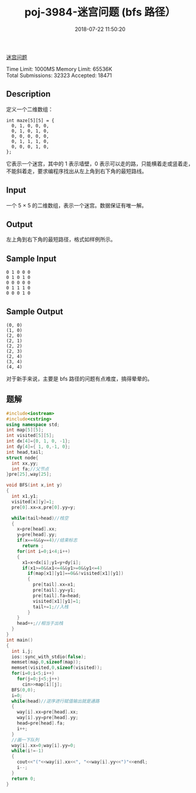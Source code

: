 ﻿---
title: poj-3984-迷宫问题 (bfs 路径）
date: 2018-07-22 11:50:20
lastmod: 2018-07-22 11:50:20
tags:
  - BFS
  - ACM
  - POJ
  - C++
  - C
categories:
  - ACM
---

[迷宫问题](http://poj.org/problem?id=3984)

Time Limit: 1000MS Memory Limit: 65536K  
Total Submissions: 32323 Accepted: 18471

## Description

定义一个二维数组：

    int maze[5][5] = {
      0, 1, 0, 0, 0,
      0, 1, 0, 1, 0,
      0, 0, 0, 0, 0,
      0, 1, 1, 1, 0,
      0, 0, 0, 1, 0,
    };

它表示一个迷宫，其中的 1 表示墙壁，0 表示可以走的路，只能横着走或竖着走，不能斜着走，要求编程序找出从左上角到右下角的最短路线。

## Input

一个 5 × 5 的二维数组，表示一个迷宫。数据保证有唯一解。

## Output

左上角到右下角的最短路径，格式如样例所示。

## Sample Input

    0 1 0 0 0
    0 1 0 1 0
    0 0 0 0 0
    0 1 1 1 0
    0 0 0 1 0

## Sample Output

    (0, 0)
    (1, 0)
    (2, 0)
    (2, 1)
    (2, 2)
    (2, 3)
    (2, 4)
    (3, 4)
    (4, 4)

对于新手来说，主要是 bfs 路径的问题有点难度，搞得晕晕的。

## 题解

<!-- markdownlint-disable code-block-style -->

```cpp
#include<iostream>
#include<cstring>
using namespace std;
int map[5][5];
int visited[5][5];
int dx[4]={0, 1, 0, -1};
int dy[4]={ 1, 0,-1, 0};
int head,tail;
struct node{
  int xx,yy;
  int fa;//父节点
}pre[25],way[25];

void BFS(int x,int y)
{
  int x1,y1;
  visited[x][y]=1;
  pre[0].xx=x,pre[0].yy=y;

  while(tail>head)//栈空
  {
    x=pre[head].xx;
    y=pre[head].yy;
    if(x==4&&y==4)//结束标志
      return ;
    for(int i=0;i<4;i++)
    {
      x1=x+dx[i];y1=y+dy[i];
      if(x1>=0&&x1<=4&&y1>=0&&y1<=4)
        if(map[x1][y1]==0&&!visited[x1][y1])
        {
          pre[tail].xx=x1;
          pre[tail].yy=y1;
          pre[tail].fa=head;
          visited[x1][y1]=1;
          tail+=1;//入栈
        }
    }
    head++;//相当于出栈
  }
}
int main()
{
  int i,j;
  ios::sync_with_stdio(false);
  memset(map,0,sizeof(map));
  memset(visited,0,sizeof(visited));
  for(i=0;i<5;i++)
    for(j=0;j<5;j++)
      cin>>map[i][j];
  BFS(0,0);
  i=0;
  while(head)//逆序进行赋值输出就是通路
  {
    way[i].xx=pre[head].xx;
    way[i].yy=pre[head].yy;
    head=pre[head].fa;
    i++;
  }
  //画一下队列
  way[i].xx=0;way[i].yy=0;
  while(i!=-1)
  {
    cout<<"("<<way[i].xx<<", "<<way[i].yy<<")"<<endl;
    i--;
  }
  return 0;
}
```
